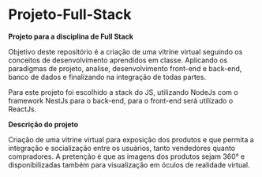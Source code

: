 # Projeto-Full-Stack

<p><b>Projeto para a disciplina de Full Stack</b></p>

<p>Objetivo deste repositório é a criação de uma vitrine virtual seguindo os conceitos de desenvolvimento aprendidos em classe.
Aplicando os paradigmas de projeto, analise, desenvolvimento front-end e back-end, banco de dados e finalizando na integração de todas partes.</p>

<p>Para este projeto foi escolhido a stack do JS, utilizando NodeJs com o framework NestJs para o back-end, para o front-end será utilizado o ReactJs.</p>

<p><b>Descrição do projeto </b></p>

<p> Criação de uma vitrine virtual para exposição dos produtos e que permita a integração e socialização entre os usuários, tanto vendedores quanto compradores. A pretenção é que as imagens dos produtos sejam 360° e  disponibilizadas também para visualização em óculos de realidade virtual.</p>
